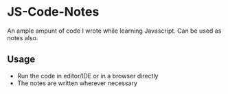 # JS-Code-Notes
An ample ampunt of code I wrote while learning Javascript. Can be used as notes also. 

## Usage
- Run the code in editor/IDE or in a browser directly
- The notes are written wherever necessary
